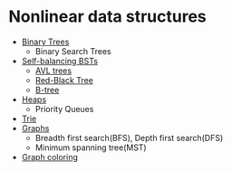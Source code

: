 # Nonlinear data structures
- [Binary Trees](./bts.md)
  - Binary Search Trees
- [Self-balancing BSTs](./sbt.md)
  - [AVL trees](./avl.md)
  - [Red-Black Tree](./rb.md)
  - [B-tree](./bt.md)
- [Heaps](./heaps.md)
  - Priority Queues
- [Trie](./trie.md)
- [Graphs](./graphs.md)
  - Breadth first search(BFS), Depth first search(DFS)
  - Minimum spanning tree(MST)
- [Graph coloring](./gc.md)